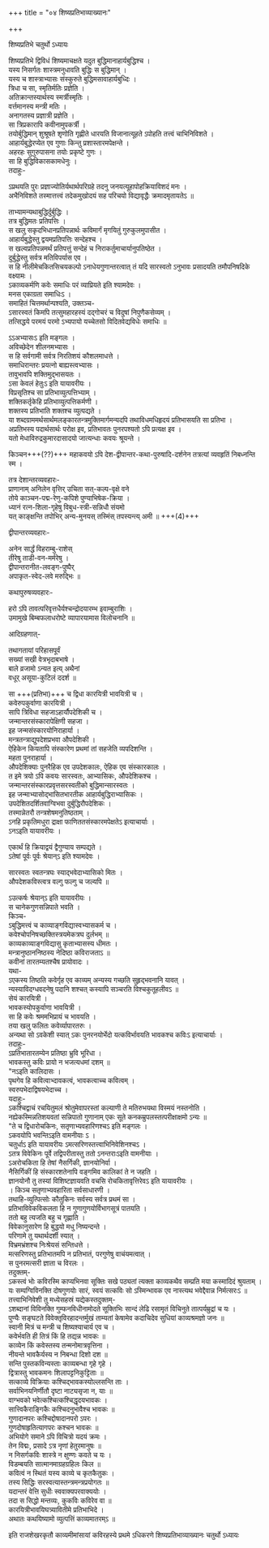+++
title = "०४ शिष्यप्रतिभाव्याख्यानः"

+++


शिष्यप्रतिभे चतुर्थो ऽध्यायः  

शिष्यप्रतिभे द्विविधं शिष्यमाचक्षते यदुत बुद्धिमानाहार्यबुद्धिश्च  ।  
यस्य निसर्गतः शास्त्रमनुधावति बुद्धिः स बुद्धिमान्  ।  
यस्य च शास्त्राभ्यासः संस्कुरुते बुद्धिमसावाहार्यबुध्दिः   ।  
त्रिधा च सा, स्मृतिर्मतिः प्रज्ञेति  ।  
अतिक्रान्तस्यार्थस्य स्मर्त्रीस्मृतिः  ।  
वर्त्तमानस्य मन्त्री मतिः  ।  
अनागतस्य प्रज्ञात्री प्रज्ञेति   ।  
सा त्रिप्रकारापि कवीनामुपकर्त्री  ।  
तयोर्बुद्धिमान् शुश्रूषते शृणोति गृह्णीते धारयति विजानात्यूहते ऽपोहति तत्त्वं चाभिनिविशते   ।  
आहार्यबुद्धेरप्येत एव गुणाः किन्तु प्रशास्तारमपेक्षन्ते   ।  
अहरहः सुगुरुपासना तयोः प्रकृष्टे गुणः   ।  
सा हि बुद्धिविकासकामधेनुः  ।  
तदाहुः-  
  
ऽप्रथयति पुरः प्रज्ञाज्योतिर्यथार्थपरिग्रहे तदनु जनयत्यूहापोहक्रियाविशदं मनः  ।  
अभैनिविशते तस्मात्तत्त्वं तदेकमुखोदयं सह परिचयो विद्यावृद्धैः क्रमादमृतायतेऽ ॥  

ताभ्यामन्यथाबुद्धिर्दुर्बुद्धिः   ।  
तत्र बुद्धिमतः प्रतिपत्तिः   ।  
स खलु सकृदभिधानप्रतिपन्नार्थः कविमार्गं मृगयितुं गुरुकुलमुपासीत  ।  
आहार्यबुद्धेस्तु द्वयमप्रतिपत्तिः सन्देहश्च  ।  
स खल्वप्रतिपन्नमर्थं प्रतिपत्तुं सन्देहं च निराकर्तुमाचार्यानुपतिष्ठेत   ।  
दुर्बुद्धेस्तु सर्वत्र मतिविपर्यास एव   ।  
स हि नीलीमेचकितसिचयकल्पो ऽनाधेयगुणान्तरत्वात् तं यदि सारस्वतो ऽनुभावः प्रसादयति तमौपनिषदिके वक्ष्यामः   ।  
ऽकाव्यकर्मणि कवेः समाधिः परं व्याप्रियते इति श्यामदेवः   ।  
मनस एकाग्रता समाधिःऽ  ।  
समाहितं चित्तमर्थान्पश्यति, उक्तञ्च-  
ऽसारस्वतं किमपि तत्सुमहारहस्यं दद्गोचरं च विदुषां निपुणैकसेव्यम्   ।  
तत्सिद्धये परमयं परमो ऽभ्यपायो यच्चेतसो विदितवेद्यविधेः समाधिः ॥  

ऽऽअभ्यासःऽ इति मङ्गलः   ।  
अविच्छेदेन शीलनमभ्यासः   ।  
स हि सर्वगामी सर्वत्र निरतिशयं कौशलमाधत्ते   ।  
समाधिरान्तरः प्रयत्नो बाह्यस्त्वभ्यासः   ।  
तावुभावपि शक्तिमुद्भासयतः  ।  
ऽसा केवलं हेतुःऽ इति यायावरीयः  ।  
विप्रसृतिश्च सा प्रतिभाव्युत्पत्तिभ्याम्  ।  
शक्तिकर्तृकेहि प्रतिभाव्युत्पत्तिकर्मणी   ।  
शक्तस्य प्रतिभाति शक्तश्च व्युत्पद्यते   ।  
या शब्दग्राममर्थसार्थमलङ्कारतन्त्रमुक्तिमार्गमन्यदपि तथाविधमधिहृदयं प्रतिभासयति सा प्रतिभा  ।  
अप्रतिभस्य पदार्थसार्थः परोक्ष इव, प्रतिभावतः पुनरपश्यतो ऽपि प्रत्यक्ष इव  ।  
यतो मेधाविरुद्रकुमारदासादयो जात्यन्धाः कवयः श्रूयन्ते   ।  

किञ्चन+++(??)+++ महाकवयो ऽपि देश-द्वीपान्तर-कथा-पुरुषादि-दर्शनेन तत्रत्यां व्यवहृतिं निबध्नन्ति स्म   ।  

तत्र देशान्तरव्यवहारः-  
प्राणानाम् अनिलेन वृत्तिर् उचिता सत्-कल्प-वृक्षे वने  
तोये काञ्चन-पद्म-रेणु-कपिशे पुण्याभिषेक-क्रिया  ।  
ध्यानं रत्न-शिला-गृहेषु विबुध-स्त्री-सन्निधौ संयमो  
यत् काङ्क्षन्ति तपोभिर् अन्य-मुनयस् तस्मिंस् तपस्यन्त्य् अमी ॥ +++(4)+++  

द्वीपान्तरव्यवहारः-  
  
अनेन सार्द्धं विहराम्बु-राशेस्  
तीरेषु ताडी-वन-मर्मरेषु  ।  
द्वीपान्तरानीत-लवङ्ग-पुष्पैर्  
अपाकृत-स्वेद-लवे मरुद्भिः ॥  

कथापुरुषव्यवहारः-  
  
हरो ऽपि तावत्परिवृत्तधैर्यश्चन्द्रोदयारम्भ इवाम्बुराशिः  ।  
उमामुखे बिम्बफलाधरोष्टे व्यापारयामास विलोचनानि ॥  

आदिग्रहणात्-  
  
तथागतायां परिहासपूर्वं  
सख्यां सखी वेत्रभृदाबभाषे  ।  
बाले व्रजामो ऽन्यत इत्य् अथैनां  
वधूर् असूया-कुटिलं ददर्श ॥  

सा +++(प्रतिभा)+++ च द्विधा कारयित्री भावयित्री च   ।  
कवेरुपकुर्वाणा कारयित्री   ।  
सापि त्रिविधा सहजाऽहार्यौपदेशिकी च   ।  
जन्मान्तरसंस्कारापेक्षिणी सहजा   ।  
इह जन्मसंस्कारयोनिराहार्या  ।  
मन्त्रतन्त्राद्युपदेशप्रभवा औपदेशिकी   ।  
ऐहिकेन कियतापि संस्कारेण प्रथमां तां सहजेति व्यपदिशन्ति   ।  
महता पुनराहार्या   ।  
औपदेशिक्याः पुनरैहिक एव उपदेशकालः, ऐहिक एव संस्कारकालः  ।  
त इमे त्रयो ऽपि कवयः सारस्वतः, आभ्यासिकः, औपदेशिकश्च   ।  
जन्मान्तरसंस्कारप्रवृत्तसरस्वतीको बुद्धिमान्सारस्वतः   ।  
इह जन्माभ्यासोद्भासितभारतीक आहार्यबुद्धिराभ्यासिकः   ।  
उपदेशितदर्शितवाग्विभवा दुर्बुद्धिरौपदेशिकः   ।  
तस्मान्नेतरौ तन्त्रशेषमनुतिष्ठताम्  ।  
ऽनहि प्रकृतिमधुरा द्राक्षा फाणिततसंस्कारमपेक्षतेऽ इत्याचार्याः   ।  
ऽनऽइति यायावरीयः   ।  
  
एकार्थं हि क्रियाद्वयं द्वैगुण्याय सम्पद्यते   ।  
ऽतेषां पूर्वः पूर्वः श्रेयान्ऽ इति श्यामदेवः   ।  
  
सारस्वतः स्वतन्त्रघः स्याद्भवेदाभ्यासिको मितः   ।  
औपदेशकविस्त्वत्र वल्गु फल्गु च जल्यपि ॥  

ऽउत्कर्षः श्रेयान्ऽ इति यायावरीयः   ।  
स चानेकगुणसन्निपाते भवति   ।  
किञ्च-  
ऽबुद्धिमत्त्वं च काव्याङ्गविद्यास्वभ्यासकर्म च ।  
कवेश्चोपनिषच्छक्तिस्त्रयमेकत्रघ दुर्लभम्  ॥  
काव्यकाव्याङ्गविद्यासु कृताभ्यासस्य धीमतः   ।  
मन्त्रानुष्ठाननिष्ठस्य नेदिष्ठा कविराजताऽ ॥  
कवीनां तारतम्यतश्चैष प्रायोवादः  ।  
यथा-  
ऽएकस्य तिष्ठति कवेर्गृह एव काव्यम् अन्यस्य गच्छति सुहृद्भवनानि यावत्   ।  
न्यस्याविदग्धवदनेषु पदानि शश्चत् कस्यापि सञ्चरति विश्चकुतूहलीवऽ ॥  
सेयं कारयित्री  ।  
भावकस्योपकुर्वाणा भावयित्री   ।  
सा हि कवेः श्रममभिप्रायं च भावयति   ।  
तया खलु फलितः कवेर्व्यापारतरुः   ।  
अन्यथा सो ऽवकेशी स्यात् ऽकः पुनरनयोर्भेदो यत्कविर्भावयति भावकश्च कविःऽ इत्याचार्याः  ।  
तदाहुः-  
ऽप्रतिभातारतम्येन प्रतिष्ठा भ्रुवि भूरिधा   ।  
भावकस्तु कविः प्रायो न भजत्यधमां दशम् ॥  
"नऽइति कालिदासः   ।  
पृथगेव हि कवित्वाभ्दावकत्वं, भावकत्वाच्च कवित्वम्  ।  
स्वरुपभेदाद्विषयभेदाच्च   ।  
यदाहुः-  
ऽकश्चिद्वाचं रचयितुमलं श्रोतुमेवापरस्तां कल्याणी ते मतिरुभयथा विस्मयं नस्तनोति  ।  
नह्येकस्मिन्नतिशयवतां सन्निपातो गुणानाम् एकः सूते कनकम्रुपलस्तत्परीक्षाक्षमो ऽन्यः ॥  
"ते च द्विधारोचकिनः, सतृणाभ्यवहारिणश्चऽ इति मङ्गलः   ।  
ऽकवयोपि भवन्तिऽइति वामनीयाः  ऽ ।  
चतुर्धाऽ इति यायावरीयः ऽमत्सरिणस्तत्त्वाभिनिवेशिनश्चऽ  ।  
ऽतत्र विवेकिनः पूर्वे तद्विपरीतास्तु ततो ऽनन्तराःऽइति वामनीयाः  ।  
ऽअरोचकिता हि तेषां नैसर्गिकी, ज्ञानयोनिर्वा  ।  
नैसिर्गिकीं हि संस्कारशतेनापि वङ्गमिव कालिकां ते न जहति  ।  
ज्ञानयोनौ तु तस्यां विशिष्टज्ञायवति वचसि रोचकितावृत्तिरेवऽ इति यायावरीयः  ।  
। किञ्च सतृणाभ्यवहारिता सर्वसाधारणी  ।  
तथाहि-व्युत्पित्सोः कौतुकिनः सर्वस्य सर्वत्र प्रथमं सा  ।  
प्रतिभाविवेकविकलता हि न गुणागुणयोर्विभागसूत्रं पातयति  ।  
ततो बहु त्यजति बहु च गृह्णाति  ।  
विवेकानुसारेण हि बुद्धयो मधु निष्यन्दन्ते  ।  
परिणामे तु यथार्थदर्शी स्यात्  ।  
विभ्रमभ्रंशश्च निःश्रेयसं सन्तिधत्ते  ।  
मत्सरिणस्तु प्रतिभातमपि न प्रतिभातं, परगुणेषु वाचंयमत्वात्  ।  
स पुनरमत्सरी ज्ञाता च विरलः  ।  
तदुक्तम्-  
ऽकस्त्वं भोः कविरस्मि काप्यभिनवा सूक्तिः सखे पठ्यतां त्यक्ता काव्यकथैव सम्प्रति मया कस्मादिदं श्रुयताम्  ।  
यः सम्पग्विविनक्ति दोषगुणयोः सारं, स्वयं सत्कविः सो ऽस्मिन्भावक एव नास्त्यथ भवेद्दैवान्न निर्मत्सरःऽ ॥  
तत्त्वाभिनिवेशी तु मध्येसहस्रं यद्येकस्तदुक्तम्-  
ऽशब्दानां विविनक्ति गुम्फनविधीनामोदते सूक्तिभिः सान्दं लेढि रसामृतं विचिनुते तात्पर्यम्रुद्रां च यः  ।  
पुण्यैः सङ्घटते विवेक्तृविरहादन्तर्मुखं ताम्यतां केषामेव कदाचिदेव सुधियां काव्यश्रमज्ञो जनः  ॥  
स्वानी मित्रं च मन्त्री च शिष्यश्याचार्य एव च  ।  
कवेर्भवति ही तित्रं किं हि तद्यन्न भावकः  ॥  
काव्येन किं कवेस्तस्य तन्मनोमात्रवृत्तिना  ।  
नीयन्ते भावकैर्यस्य न निबन्धा दिशो दश ॥  
सन्ति पुस्तकविन्यस्ताः काव्यबन्धा गृहे गृहे  ।  
द्वित्रास्तु भावकमनः शिलापट्टनिकुट्टिताः  ॥  
सत्काव्ये विक्रियाः कश्चिद्भावकस्योल्लसन्ति ताः  ।  
सर्वाभिनयनिर्णीतौ दृष्टा नाट्यसृजा न, याः ॥  
वाग्भवको भवेत्कश्चित्कश्चिद्धृदयभावकः  ।  
सात्त्विकैराङ्गिकैः कश्चिदनुभावैश्च भावकः ॥  
गुणादानपरः कश्चिद्दोषादानपरो ऽपरः  ।  
गुणदोषाहृतित्यागपरः कश्चन भावकः  ॥  
अभियोगे समाने ऽपि विचित्रो यदयं क्रमः  ।  
तेन विद्मः, प्रसादे ऽत्र नृणां हेतुरमानुषः  ॥  
न निसर्गकविः शास्त्रे न क्षुण्णः कवते च यः  ।  
विडम्बयति सात्मानमाग्रहग्रहिलः किल ॥  
कवित्वं न स्थितं यस्य काव्ये च कृतकैतुकः ।  
तस्य सिद्धिः सरस्वत्यास्तन्त्रमन्त्रप्रयोगतः ॥  
यदान्तरं वेत्ति सुधीः स्ववाक्यपरवाक्ययोः ।  
तदा स सिद्धो मन्तव्यः, कुकविः कविरेव वा ॥  
कारयित्रीभावयिघत्र्यावितीमे प्रतिभाभिदे ।  
अथातः कथयिष्यामो व्युत्पत्तिं काव्यमातरम्ऽ ॥  
  
इति राजशेखरकृतौ काव्यमीमांसायां कविरहस्ये प्रथमे ऽधिकरणे शिष्यप्रतिभाव्याख्यानः चतुर्थो ऽध्यायः  
